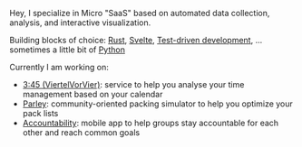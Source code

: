 Hey, I specialize in Micro "SaaS" based on automated data collection, analysis, and interactive visualization.

Building blocks of choice: [Rust](https://www.rust-lang.org/), [Svelte](https://kit.svelte.dev), [Test-driven development](https://en.wikipedia.org/wiki/Test-driven_development), ... sometimes a little bit of [Python](https://www.python.org/)

Currently I am working on:
- [3:45 (ViertelVorVier)](viertelvorvier.app/): service to help you analyse your time management based on your calendar
- [Parley](https://heyparley.de/): community-oriented packing simulator to help you optimize your pack lists 
- [Accountability](): mobile app to help groups stay accountable for each other and reach common goals
